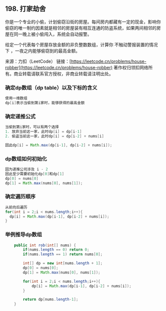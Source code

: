 ## 198. 打家劫舍

你是一个专业的小偷，计划偷窃沿街的房屋。每间房内都藏有一定的现金，影响你偷窃的唯一制约因素就是相邻的房屋装有相互连通的防盗系统，如果两间相邻的房屋在同一晚上被小偷闯入，系统会自动报警。

给定一个代表每个房屋存放金额的非负整数数组，计算你 不触动警报装置的情况下 ，一夜之内能够偷窃到的最高金额。

来源：力扣（LeetCode）
链接：[https://leetcode.cn/problems/house-robber](https://leetcode.cn/problems/house-robber)
著作权归领扣网络所有。商业转载请联系官方授权，非商业转载请注明出处。



### 确定dp数组（dp table）以及下标的含义

```Java
使用一维数组
dp[i]表示当偷到第i家时，能够获得的最高金额
```

### 确定递推公式

``` java
当偷到第i家时，可以有两个选择
1. 放弃当前这一家，此时dp[i] = dp[i-1]
2. 偷盗当前这一家，此时dp[i] = dp[i-2] + nums[i]

因此dp[i] = Math.max(dp[i-1], dp[i-2] + nums[i]);
```

### dp数组如何初始化

```Java
因为递推公司涉及 i - 2
因此至少需要初始化dp[0]和dp[1]
dp[0] = nums[0]
dp[1] = Math.max(nums[0], nums[1]);
```

### 确定遍历顺序

```Java
从前向后遍历
for(int i = 2;i < nums.length;i++){
  dp[i] = Math.max(dp[i-1], dp[i-2] + nums[i]);
}
```

### 举例推导dp数组



```Java
    public int rob(int[] nums) {
        if(nums.length == 0) return 0;
        if(nums.length == 1) return nums[0];

        int[] dp = new int[nums.length + 1];
        dp[0] = nums[0];
        dp[1] = Math.max(nums[0], nums[1]);

        for(int i = 2;i < nums.length;i++){
            dp[i] = Math.max(dp[i-1], dp[i-2] + nums[i]);
        }

        return dp[nums.length-1];
    }
```